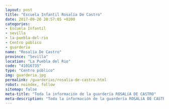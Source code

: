 ```yaml
---
layout: post
title: "Escuela Infantil Rosalía De Castro"
date: 2017-09-20 20:57:05 +0200
categories:
- Escuela Infantil
- sevilla
- la-puebla-del-rio
- Centro público
- guarderia
name: "Rosalía De Castro"
province: "Sevilla"
location: "La Puebla del Rio"
code: "41016735"
type: "Centro público"
img: guarderia.jpg
permalink: /guarderias/rosalia-de-castro.html
robot: noindex, follow
sitemap: false
meta-title: "Toda la información de la guardería ROSALíA DE CASTRO"
meta-description: "Toda la información de la guardería ROSALíA DE CASTRO"
---
```

